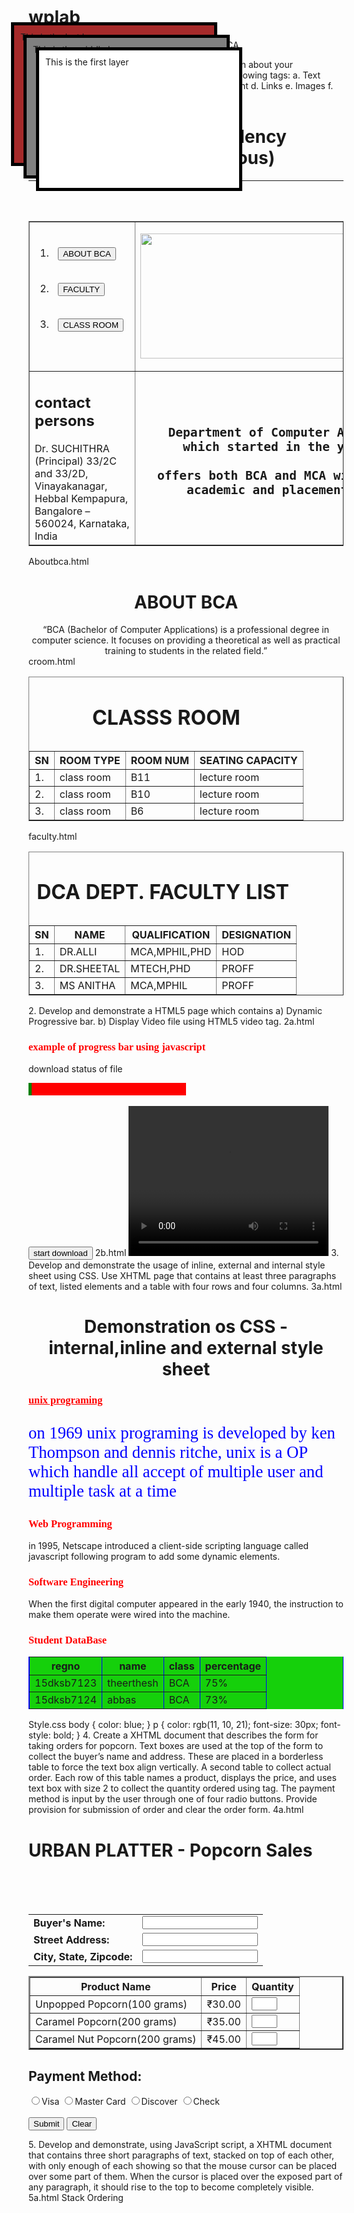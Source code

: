 # wplab

WEB PROGRAMMING LAB MANUAL
5TH SEM BCA
1. Create an XHTML page that provides information about your department. Your
XHTML page must use the following tags:
a. Text formatting tags
b. Horizontal rule
c. Meta element
d. Links
e. Images
f. Tables
Index.html
<html>
<head>
<meta name="BCA" content="Bachelor of computer applications">
<title>BCA DEPARTMENT</title>
</head>
<body>
<center><h1>Welcome to Presidency Collge(Autonomous)</center></h1>
<hr><br><br>
<table align="center" border="1" cellpadding="10">
<tr>
<td><ol>
<li><a href="aboutbca.html" ><input type="button" vspace="8" hspace="10"
value="ABOUT BCA" /></a></li><br />
<li><a href="fac.html" ><input type="button" vspace="8" hspace="10"
value="FACULTY" /></a></li><br />
<li><a href="croom.html"><input type="button" vspace="8" hspace="10"
value="CLASS ROOM" /></a></li><br />
</td>
<td align="center">
<p>
<img src="2.jpeg" width="500" height="200" align="center" />
</p>
</td>
<td align="center" width="20%">
<img src="3.jpeg" width="200" height="200" align="center"/>
</td>
</tr>
<tr>
<td>
<h2> contact persons</h2>
Dr. SUCHITHRA (Principal)
33/2C and 33/2D, Vinayakanagar, Hebbal Kempapura,
<br> Bangalore – 560024, Karnataka, India
</td>
<td align="center">
<p><pre>
<h2> Department of Computer Application, <br>which started in the year 2000,<br>
offers both BCA and MCA with excellent<br> academic and placement records.
</h2></pre>
</p>
</td>
</tr>
</table>
</body>
</html>
Aboutbca.html
<html>
<head>
<title>ABOUT BCA</title>
</head>
<body>
<center>
<h1> ABOUT BCA</h1>
<per>
“BCA (Bachelor of Computer Applications) is a professional
degree in computer science.
It focuses on providing a theoretical as well as practical
training to students in the related field.”
</per>
</center>
<body>
</body>
</html>
croom.html
<html>
<head>
<title>class room</title>
</head>
<body>
<table align="center" cellpadding="15" border="1">
<caption><h1> CLASSS ROOM </h1></caption>
<tr>
<th>SN</th>
<th>ROOM TYPE</th>
<th>ROOM NUM</th>
<th>SEATING CAPACITY</th>
</tr>
<tr>
<td>1.</td>
<td>class room</td>
<td>B11</td>
<td>lecture room</td>
</tr>
<td>2.</td>
<td>class room</td>
<td>B10</td>
<td>lecture room</td>
</tr>
<td>3.</td>
<td>class room</td>
<td>B6</td>
<td>lecture room</td>
</tr>
</tr>
</table>
</body>
</html>
faculty.html
<html>
<head>
<title>FACULTY LIST</title>
</head>
<body>
<table cellpadding="15" border="1" align="center">
<caption><h1> DCA DEPT. FACULTY LIST</h1></caption>
<tr>
<th>
<b> SN </b>
</th>
<th>
<b> NAME </b>
</th><th>
<b> QUALIFICATION</b>
</th>
<th>
<b> DESIGNATION </b>
</th>
</tr>
<tr>
<td>1.</td>
<td>DR.ALLI</td>
<td>MCA,MPHIL,PHD</td>
<td>HOD</td>
</tr>
<tr>
<td>2.</td>
<td>DR.SHEETAL</td>
<td>MTECH,PHD</td>
<td>PROFF</td>
</tr>
<td>3.</td>
<td>MS ANITHA</td>
<td>MCA,MPHIL</td>
<td>PROFF</td>
</tr>
</tr>
</table>
</body>
</html>
2. Develop and demonstrate a HTML5 page which contains
a) Dynamic Progressive bar.
b) Display Video file using HTML5 video tag.
2a.html
<!DOCTYPE html>
<html>
<style>
#progress_status{
width:50%;
background-color:red;
}
#myprogressBar{
width:2%;
height:20px;
background-color:green;
}
</style>
<body>
<h3>example of progress bar using javascript</h3>
<p> download status of file</p>
<div id="progress_status">
<div id="myprogressBar"></div>
</div>
<br>
<button onclick="update()">start download</button>
<script>
function update(){
var element=document.getElementById("myprogressBar");
var width=1;
var identity=setInterval(scene,10);
function scene(){
if(width>=100){
clearInterval(identity);
}
else{
width++;
element.style.width=width+'%';
}
}
}
</script>
</body>
</html>
2b.html
<!DOCTYPE html>
<html lang="en">
<head>
<title>Document</title>
</head>
<body>
<video width="320" height="240" controls>
<source src="movie.mp4" type="video/mp4">
Your browser does not support the video element. Kindly update it to latest
version.
</video>
</body>
</html>
3. Develop and demonstrate the usage of inline, external and internal style sheet
using CSS. Use XHTML page that contains at least three paragraphs of text, listed
elements and a table with four rows and four columns.
3a.html
<?xml version ="1.0" encoding="utf-8" ?>
<!DOCTYPE html PUBLIC "-//W3C//DTD XHTML 1.2//EN"
"htpp://www.w3.org/TR/xhtml11.DTD/xhtml11.dtd">
<html xmlns="http://www.w3.org/1999/xhtml">
<html>
<head>
<title>
demonstration of css
</title>
<link rel="stylesheet" href="style.css">
<style>
h3
{
font-family:Garamond;
color:red;
}
</style>
</head>
<body>
<h1><center>Demonstration os CSS - internal,inline and external style
sheet</h1></center>
<h3><u>unix programing</u></h3>
<p style="font-family:verdana;font-size:20pt;color:blue">on 1969 unix programing is
developed by ken Thompson and dennis ritche, unix is a OP which handle all accept of
multiple user and multiple task at a time</p>
<h3>Web Programming</h3>
<p>in 1995, Netscape introduced a client-side scripting language called javascript
following program to add some dynamic elements.</p>
<h3>Software Engineering</h3>
<p>When the first digital computer appeared in the early 1940, the instruction to make
them operate were wired into the machine.</p>
<h3>Student DataBase</h3>
<table border="3" bordercolor="blue" align="center" frame="vsides"
bgcolor="15dksb">
<tr>
<th>regno</th>
<th>name</th>
<th>class</th>
<th>percentage</th>
</tr>
<tr>
<td>15dksb7123</td>
<td>theerthesh</td>
<td>BCA</td>
<td>75%</td>
</tr>
<tr>
<td>15dksb7124</td>
<td>abbas</td>
<td>BCA</td>
<td>73%</td>
</tr>
</table>
</body>
</html>
Style.css
body {
color: blue;
}
p {
color: rgb(11, 10, 21);
font-size: 30px;
font-style: bold;
}
4. Create a XHTML document that describes the form for taking orders for popcorn. Text
boxes are used at the top of the form to collect the buyer’s name and address. These
are placed in a borderless table to force the text box align vertically. A second table
to collect actual order. Each row of this table names a product, displays the price, and
uses text box with size 2 to collect the quantity ordered using <td> tag. The payment
method is input by the user through one of four radio buttons. Provide provision for
submission of order and clear the order form.
4a.html
<html>
<head>
<title> Orders for Popcorn </title>
</head>
<body>
<h1> URBAN PLATTER - Popcorn Sales</h1>
<form>
<table>
<tr>
<td><b> Buyer's Name:</td></b>
<td><input type="text"/></td><br />
</tr>
<tr>
<td><b> Street Address:</td></b>
<td><input type="text"/></td><br />
</tr>
<tr>
<td><b>City, State, Zipcode:</td></b>
<td><input type="text"/></td><br />
</tr>
</table><table border="2">
<th>Product Name</th>
<th>Price</th>
<th>Quantity</th>
</tr>
<tr>
<td> Unpopped Popcorn(100 grams)</td>
<td>&#8377;30.00</td>
<td><input type="text" size="2"/></td>
</tr>
<tr>
<td> Caramel Popcorn(200 grams)</td>
<td>&#8377;35.00</td>
<td><input type="text" size="2"/></td>
</tr>
<tr>
<td> Caramel Nut Popcorn(200 grams)</td>
<td>&#8377;45.00</td>
<td><input type="text" size="2"/></td>
</tr>
</table>
<h2><b>Payment Method:</b></h2>
<input type="radio" name="s"/>Visa
<input type="radio" name="s"/>Master Card
<input type="radio" name="s"/>Discover
<input type="radio" name="s"/>Check
<br>
</br>
<input type="submit" value=Submit Order"/>
<input type="reset" value=Clear Order Form"/>
</form>
</body>
</html>
5. Develop and demonstrate, using JavaScript script, a XHTML document that contains
three short paragraphs of text, stacked on top of each other, with only enough of
each showing so that the mouse cursor can be placed over some part of them.
When the cursor is placed over the exposed part of any paragraph, it should rise to
the top to become completely visible.
5a.html
<html>
<head>Stack Ordering
<title>Stack Ordering</title>
<style type="text/css">
#layer1
{
border:solid thick black;
background-color:brown;
padding:10px;
width:300px;
height:200px;
position:absolute;
top:100px;
left:200px;
z-index:0;
}
#layer2
{
border:solid thick black;
background-color:gray;
padding:10px;
width:300px;
height:200px;
position:absolute;
top:120px;
left:220px;
z-index:0;
}
#layer3
{
border:solid thick black;
background-color:white;
padding:10px;
width:300px;
height:200px;
position:absolute;
top:140px;
left:240px;
z-index:0;
}
</style>
</head>
<body>
<script type=text/javascript>
var topLayer="layer3";
//function to place the choosen layer on the top
function mover(toTop)
{
document.getElementById(topLayer).style.zIndex="0";
document.getElementById(toTop).style.zIndex="1";
topLayer=toTop;
}
</script>
<p id=layer1 onMouseOver=mover('layer1');>This is the last layer</p>
<p id=layer2 onMouseOver=mover('layer2');>This is the middle layer</p>
<p id=layer3 onMouseOver=mover('layer3');>This is the first layer</p>
</body>
</html>
